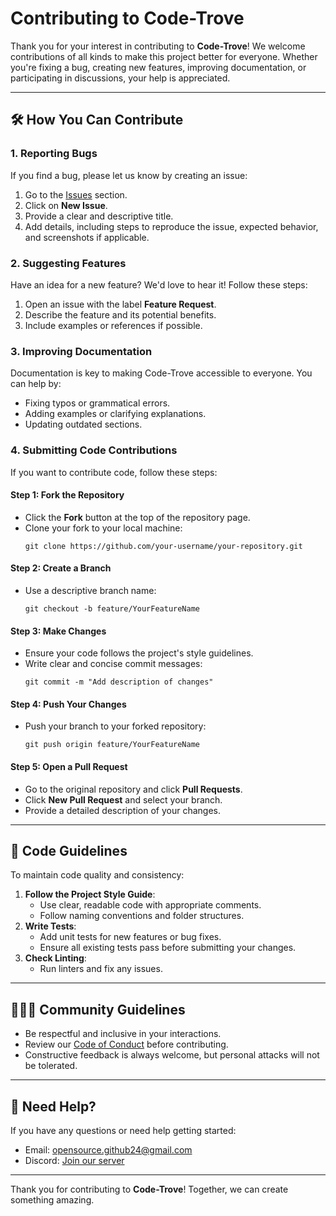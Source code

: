# Contributing to Code-Trove

Thank you for your interest in contributing to **Code-Trove**! We welcome contributions of all kinds to make this project better for everyone. Whether you're fixing a bug, creating new features, improving documentation, or participating in discussions, your help is appreciated.

---

## 🛠️ How You Can Contribute

### 1. Reporting Bugs
If you find a bug, please let us know by creating an issue:
1. Go to the [Issues](https://github.com/Code-Trove/your-repository/issues) section.
2. Click on **New Issue**.
3. Provide a clear and descriptive title.
4. Add details, including steps to reproduce the issue, expected behavior, and screenshots if applicable.

### 2. Suggesting Features
Have an idea for a new feature? We'd love to hear it! Follow these steps:
1. Open an issue with the label **Feature Request**.
2. Describe the feature and its potential benefits.
3. Include examples or references if possible.

### 3. Improving Documentation
Documentation is key to making Code-Trove accessible to everyone. You can help by:
- Fixing typos or grammatical errors.
- Adding examples or clarifying explanations.
- Updating outdated sections.

### 4. Submitting Code Contributions
If you want to contribute code, follow these steps:

#### Step 1: Fork the Repository
- Click the **Fork** button at the top of the repository page.
- Clone your fork to your local machine:
  ```
  git clone https://github.com/your-username/your-repository.git
  ```

#### Step 2: Create a Branch
- Use a descriptive branch name:
  ```
  git checkout -b feature/YourFeatureName
  ```

#### Step 3: Make Changes
- Ensure your code follows the project's style guidelines.
- Write clear and concise commit messages:
  ```
  git commit -m "Add description of changes"
  ```

#### Step 4: Push Your Changes
- Push your branch to your forked repository:
  ```
  git push origin feature/YourFeatureName
  ```

#### Step 5: Open a Pull Request
- Go to the original repository and click **Pull Requests**.
- Click **New Pull Request** and select your branch.
- Provide a detailed description of your changes.

---

## 🚀 Code Guidelines

To maintain code quality and consistency:
1. **Follow the Project Style Guide**:
   - Use clear, readable code with appropriate comments.
   - Follow naming conventions and folder structures.
2. **Write Tests**:
   - Add unit tests for new features or bug fixes.
   - Ensure all existing tests pass before submitting your changes.
3. **Check Linting**:
   - Run linters and fix any issues.

---

## 🧑‍🤝‍🧑 Community Guidelines
- Be respectful and inclusive in your interactions.
- Review our [Code of Conduct](CODE_OF_CONDUCT.md) before contributing.
- Constructive feedback is always welcome, but personal attacks will not be tolerated.

---

## 🌟 Need Help?
If you have any questions or need help getting started:
- Email: [opensource.github24@gmail.com](mailto:opensource.github24@gmail.com)
- Discord: [Join our server](https://discord.gg/ADHE9JRkkE)

---

Thank you for contributing to **Code-Trove**! Together, we can create something amazing.

